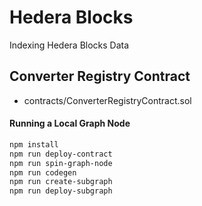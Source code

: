 # Hedera Blocks

Indexing Hedera Blocks Data

## Converter Registry Contract

- contracts/ConverterRegistryContract.sol

#### Running a Local Graph Node

```sh
npm install
npm run deploy-contract
npm run spin-graph-node
npm run codegen
npm run create-subgraph
npm run deploy-subgraph
```